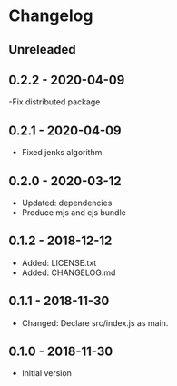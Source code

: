 # Changelog

## Unreleaded

## 0.2.2 - 2020-04-09

-Fix distributed package

## 0.2.1 - 2020-04-09

- Fixed jenks algorithm

## 0.2.0 - 2020-03-12

- Updated: dependencies
- Produce mjs and cjs bundle

## 0.1.2 - 2018-12-12

- Added: LICENSE.txt
- Added: CHANGELOG.md

## 0.1.1 - 2018-11-30

- Changed: Declare src/index.js as main.

## 0.1.0 - 2018-11-30

- Initial version

